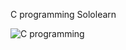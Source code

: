 C programming Sololearn


![C programming](https://user-images.githubusercontent.com/98837660/153457291-fe809481-d1cb-4508-838a-9ff613a4855f.png)
